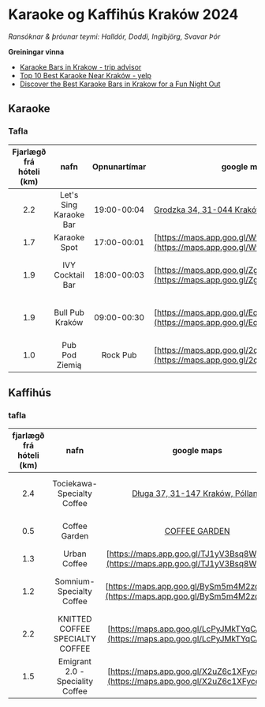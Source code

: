 # Karaoke og Kaffihús Kraków 2024

*Ransóknar & þróunar teymi: Halldór, Doddi, Ingibjörg, Svavar Þór*

**Greiningar vinna**

- [Karaoke Bars in Krakow - trip advisor](https://www.tripadvisor.com/Attractions-g274772-Activities-c20-t105-Krakow_Lesser_Poland_Province_Southern_Poland.html)
- [Top 10 Best Karaoke Near Kraków - yelp](https://www.yelp.com/search?cflt=karaoke&find_loc=Krak%C3%B3w)
- [Discover the Best Karaoke Bars in Krakow for a Fun Night Out](https://krawlthroughkrakow.com/karaoke-bars-in-krakow/?srsltid=AfmBOoo6MopjL0WJ69m7DKkVEA6SpdT-YaruHsiggBGUSDSsE_crmDAj)

## Karaoke 

### Tafla


| Fjarlægð frá hóteli (km) |          nafn          | Opnunartímar | google maps                                                  | athugasemd                                 |
| :----------------------: | :--------------------: | :----------: | ------------------------------------------------------------ | ------------------------------------------ |
|           2.2            | Let's Sing Karaoke Bar | 19:00-00:04  | [Grodzka 34, 31-044 Kraków, Pólland](https://maps.app.goo.gl/e8Qdq2anxp4XrGMh7) | Líklega gott að fara þangað á sunnudag     |
|           1.7            |      Karaoke Spot      | 17:00-00:01  | [https://maps.app.goo.gl/Wyos2XAiXTGZMXFX7](https://maps.app.goo.gl/Wyos2XAiXTGZMXFX7) | Flop ekki fara þangað                      |
|           1.9            |    IVY Cocktail Bar    | 18:00-00:03  | [https://maps.app.goo.gl/Zg9bKMgwR3fGBbKJ8](https://maps.app.goo.gl/Zg9bKMgwR3fGBbKJ8) | Rólegur og líklega gott að fara á laugadag |
|           1.9            |    Bull Pub Kraków     | 09:00-00:30  | [https://maps.app.goo.gl/Eo6QuQeZQfXyjXjm8](https://maps.app.goo.gl/Eo6QuQeZQfXyjXjm8) | Írskur Karaoke Bar. Matur á staðnum.       |
|           1.0            |     Pub Pod Ziemią     |   Rock Pub   | [https://maps.app.goo.gl/2qwEnmJeojKtSy8B9](https://maps.app.goo.gl/2qwEnmJeojKtSy8B9) | stundum Karaoke                            |

## Kaffihús

### tafla

| fjarlægð frá hóteli (km) |               nafn               |                         google maps                          | Athugasemd                                |
| :----------------------: | :------------------------------: | :----------------------------------------------------------: | ----------------------------------------- |
|           2.4            |   Tociekawa- Specialty Coffee    | [Długa 37, 31-147 Kraków, Pólland](https://maps.app.goo.gl/UFrGjNDNFnavEboy6) | Góður staður hægt að sitja á gólfinu uppi |
|           0.5            |          Coffee Garden           |  [COFFEE GARDEN](https://maps.app.goo.gl/EGzcV6k1MhCToisu9)  | Frábær staður í hipster hverfi            |
|           1.3            |           Urban Coffee           | [https://maps.app.goo.gl/TJ1yV3Bsq8WpTGJz7](https://maps.app.goo.gl/TJ1yV3Bsq8WpTGJz7) | venjulegt Kaffihús                        |
|           1.2            |    Somnium- Specialty Coffee     | [https://maps.app.goo.gl/BySm5m4M2zdJtkPT9](https://maps.app.goo.gl/BySm5m4M2zdJtkPT9) | Góður lítil staður hinnumegin við ána     |
|           2.2            | KNITTED COFFEE SPECIALTY COFFEE  | [https://maps.app.goo.gl/LcPyJMkTYqCACL1t6](https://maps.app.goo.gl/LcPyJMkTYqCACL1t6) | í gamla bænum                             |
|           1.5            | Emigrant 2.0 - Speciality Coffee | [https://maps.app.goo.gl/X2uZ6c1XFycezYzYA](https://maps.app.goo.gl/X2uZ6c1XFycezYzYA) | hinnumegin við ána                        |

